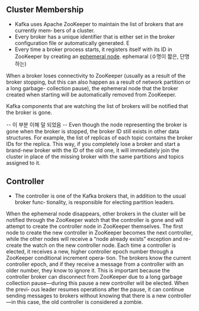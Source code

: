 ##  Cluster Membership

- Kafka uses Apache ZooKeeper to maintain the list of brokers that are currently mem‐ bers of a cluster. 
- Every broker has a unique identifier that is either set in the broker configuration file or automatically generated. E
- Every time a broker process starts, it registers itself with its ID in ZooKeeper by creating an [ephemeral node](https://zookeeper.apache.org/doc/r3.4.8/zookeeperProgrammers.html#Ephemeral+Nodes). ephemaral (수명이 짧은, 단명하는)


When a broker loses connectivity to ZooKeeper (usually as a result of the broker stopping, but this can also happen as a result of network partition or a long garbage- collection pause), the ephemeral node that the broker created when starting will be automatically removed from ZooKeeper. 

Kafka components that are watching the list of brokers will be notified that the broker is gone.


-- 이 부분 이해 덜 되었음 --
Even though the node representing the broker is gone when the broker is stopped, the broker ID still exists in other data structures. For example, the list of replicas of each topic  contains the broker IDs for the replica. This way, if you completely lose a broker and start a brand-new broker with the ID of the old one, it will immediately join the cluster in place of the missing broker with the same partitions and topics assigned to it.

## Controller

- The controller is one of the Kafka brokers that, in addition to the usual broker func‐ tionality, is responsible for electing partition leaders.

When the ephemeral node disappears, other brokers in the cluster will be notified through the ZooKeeper watch that the controller is gone and will attempt to create the controller node in ZooKeeper themselves. The first node to create the new controller in ZooKeeper becomes the next controller, while the other nodes will receive a “node already exists” exception and re-create the watch on the new controller node. Each time a controller is elected, it receives a new, higher controller epoch number through a ZooKeeper conditional increment opera‐ tion. The brokers know the current controller epoch, and if they receive a message from a controller with an older number, they know to ignore it. This is important because the controller broker can disconnect from ZooKeeper due to a long garbage collection pause—during this pause a new controller will be elected. When the previ‐ ous leader resumes operations after the pause, it can continue sending messages to brokers without knowing that there is a new controller—in this case, the old controller is considered a zombie.
